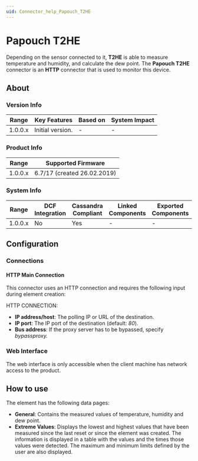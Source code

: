 ```yaml
---
uid: Connector_help_Papouch_T2HE
---
```


# Papouch T2HE

Depending on the sensor connected to it, **T2HE** is able to measure temperature and humidity, and calculate the dew point. The **Papouch T2HE** connector is an **HTTP** connector that is used to monitor this device.

## About

### Version Info

| Range     | Key Features     | Based on     | System Impact     |
|-----------|------------------|--------------|-------------------|
| 1.0.0.x   | Initial version. | -            | -                 |

### Product Info

| Range     | Supported Firmware          |
|-----------|-----------------------------|
| 1.0.0.x   | 6.7/17 (created 26.02.2019) |

### System Info

| Range     | DCF Integration     | Cassandra Compliant     | Linked Components     | Exported Components     |
|-----------|---------------------|-------------------------|-----------------------|-------------------------|
| 1.0.0.x   | No                  | Yes                     | -                     | -                       |

## Configuration

### Connections

#### HTTP Main Connection

This connector uses an HTTP connection and requires the following input during element creation:

HTTP CONNECTION:

- **IP address/host**: The polling IP or URL of the destination.
- **IP port**: The IP port of the destination (default: *80*).
- **Bus address**: If the proxy server has to be bypassed, specify *bypassproxy.*

### Web Interface

The web interface is only accessible when the client machine has network access to the product.

## How to use

The element has the following data pages:

- **General**: Contains the measured values of temperature, humidity and dew point.
- **Extreme Values**: Displays the lowest and highest values that have been measured since the last reset or since the element was created. The information is displayed in a table with the values and the times those values were detected. The maximum and minimum limits defined by the user are also displayed.
